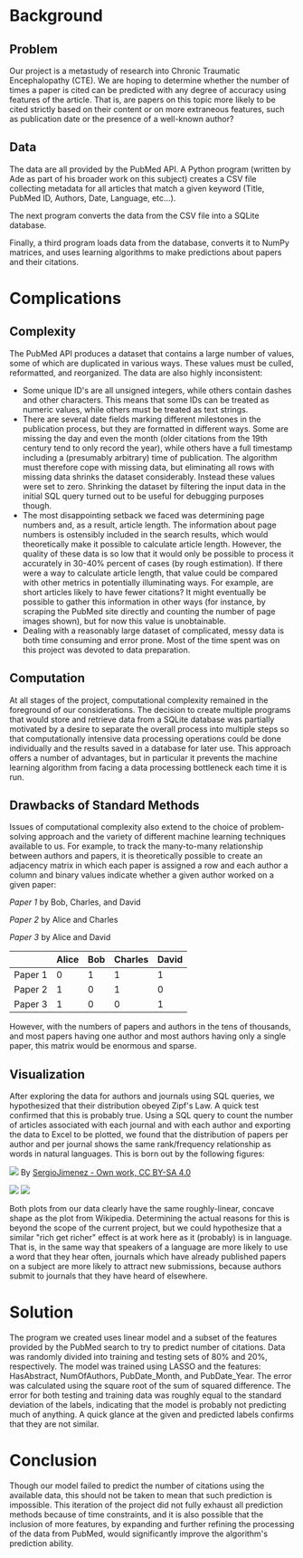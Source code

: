 # Background

## Problem

Our project is a metastudy of research into Chronic Traumatic Encephalopathy (CTE). We are hoping to determine whether the number of times a paper is cited can be predicted with any degree of accuracy using features of the article.
That is, are papers on this topic more likely to be cited strictly based on their content or on more extraneous features, such as publication date or the presence of a well-known author?

## Data

The data are all provided by the PubMed API.
A Python program (written by Ade as part of his broader work on this subject) creates a CSV file collecting metadata for all articles that match a given keyword (Title, PubMed ID, Authors, Date, Language, etc...).

The next program converts the data from the CSV file into a SQLite database.

Finally, a third program loads data from the database, converts it to NumPy matrices, and uses learning algorithms to make predictions about papers and their citations.

# Complications

## Complexity

The PubMed API produces a dataset that contains a large number of values, some of which are duplicated in various ways. These values must be culled, reformatted, and reorganized.
The data are also highly inconsistent:
* Some unique ID's are all unsigned integers, while others contain dashes and other characters. This means that some IDs can be treated as numeric values, while others must be treated as text strings.
* There are several date fields marking different milestones in the publication process, but they are formatted in different ways. Some are missing the day and even the month (older citations from the 19th century tend to only record the year), while others have a full timestamp including a (presumably arbitrary) time of publication.
The algorithm must therefore cope with missing data, but eliminating all rows with missing data shrinks the dataset considerably. Instead these values were set to zero. Shrinking the dataset by filtering the input data in the initial SQL query turned out to be useful for debugging purposes though.
* The most disappointing setback we faced was determining page numbers and, as a result, article length. The information about page numbers is ostensibly included in the search results, which would theoretically make it possible to calculate article length. However, the quality of these data is so low that it would only be possible to process it accurately in 30-40% percent of cases (by rough estimation). If there were a way to calculate article length, that value could be compared with other metrics in potentially illuminating ways. For example, are short articles likely to have fewer citations? It might eventually be possible to gather this information in other ways (for instance, by scraping the PubMed site directly and counting the number of page images shown), but for now this value is unobtainable.
* Dealing with a reasonably large dataset of complicated, messy data is both time consuming and error prone. Most of the time spent was on this project was devoted to data preparation.

## Computation

At all stages of the project, computational complexity remained in the foreground of our considerations. The decision to create multiple programs that would store and retrieve data from a SQLite database was partially motivated by a desire to separate the overall process into multiple steps so that computationally intensive data processing operations could be done individually and the results saved in a database for later use. This approach offers a number of advantages, but in particular it prevents the machine learning algorithm from facing a data processing bottleneck each time it is run.

## Drawbacks of Standard Methods

Issues of computational complexity also extend to the choice of problem-solving approach and the variety of different machine learning techniques available to us.
For example, to track the many-to-many relationship between authors and papers, it is theoretically possible to create an adjacency matrix in which each paper is assigned a row and each author a column and binary values indicate whether a given author worked on a given paper:

*Paper 1* by Bob, Charles, and David

*Paper 2* by Alice and Charles

*Paper 3* by Alice and David

|         	| Alice 	| Bob 	| Charles 	| David 	|
|---------	|-------	|-----	|---------	|-------	|
| Paper 1 	| 0     	| 1   	| 1       	| 1     	|
| Paper 2 	| 1     	| 0   	| 1       	| 0     	|
| Paper 3 	| 1     	| 0   	| 0       	| 1     	|

However, with the numbers of papers and authors in the tens of thousands, and most papers having one author and most authors having only a single paper, this matrix would be enormous and sparse.

## Visualization

After exploring the data for authors and journals using SQL queries, we hypothesized that their distribution obeyed Zipf's Law. A quick test confirmed that this is probably true. Using a SQL query to count the number of articles associated with each journal and with each author and exporting the data to Excel to be plotted, we found that the distribution of papers per author and per journal shows the same rank/frequency relationship as words in natural languages. This is born out by the following figures:

![](Zipf_30wiki_en_labels.png)
By [SergioJimenez - Own work, CC BY-SA 4.0](https://commons.wikimedia.org/w/index.php?curid=45516736)

![](Zipfian_Authors.png)
![](Zipfian_Journals.png)

Both plots from our data clearly have the same roughly-linear, concave shape as the plot from Wikipedia. Determining the actual reasons for this is beyond the scope of the current project, but we could hypothesize that a similar "rich get richer" effect is at work here as it (probably) is in language. That is, in the same way that speakers of a language are more likely to use a word that they hear often, journals which have already published papers on a subject are more likely to attract new submissions, because authors submit to journals that they have heard of elsewhere.

# Solution

The program we created uses linear model and a subset of the features provided by the PubMed search to try to predict number of citations. Data was randomly divided into training and testing sets of 80% and 20%, respectively. The model was trained using LASSO and the features: HasAbstract, NumOfAuthors, PubDate_Month, and PubDate_Year. The error was calculated using the square root of the sum of squared difference.
The error for both testing and training data was roughly equal to the standard deviation of the labels, indicating that the model is probably not predicting much of anything.
A quick glance at the given and predicted labels confirms that they are not similar.

# Conclusion

Though our model failed to predict the number of citations using the available data, this should not be taken to mean that such prediction is impossible. This iteration of the project did not fully exhaust all prediction methods because of time constraints, and it is also possible that the inclusion of more features, by expanding and further refining the processing of the data from PubMed, would significantly improve the algorithm's prediction ability.






